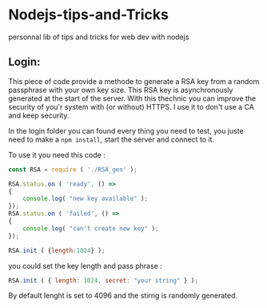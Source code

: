 # Nodejs-tips-and-Tricks
personnal lib of tips and tricks for web dev with nodejs

## Login:
This piece of code provide a methode to generate a RSA key from a random passphrase with your own key size. This RSA key is asynchronously generated at the start of the server. With this thechnic you can improve the security of you'r system with (or without) HTTPS. I use it to don't use a CA and keep security.

In the login folder you can found every thing you need to test, you juste need to make a `npm install`, start the server and connect to it.

To use it you need this code :
```Javascript
const RSA = require ( './RSA_gen' );

RSA.status.on ( 'ready', () => 
{
	console.log( "new key available" );
});
RSA.status.on ( 'failed', () =>
{
	console.log( "can't create new key" );
});

RSA.init ( {length:1024} );
```

you could set the key length and pass phrase :
```Javascript
RSA.init ( { length: 1024, secret: "your string" } );
```

By default lenght is set to 4096 and the stirng is randomly generated.